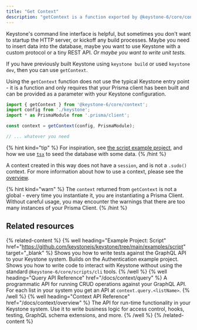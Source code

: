 ```yaml
---
title: "Get Context"
description: "getContext is a function exported by @keystone-6/core/context to support operations without starting a HTTP server"
---
```


Keystone's command line interface is helpful, but sometimes you don't want to startup the HTTP server, or kickoff any build processes.
Maybe you need to insert data into the database, maybe you want to use Keystone with a custom protocol or a tiny REST API.
*Or maybe you want to write unit tests.*

If you have previously built Keystone using `keystone build` or used `keystone dev`, then you can use `getContext`.

Using the `getContext` function does not use the typical Keystone entry point - it is a function and only requires that your Prisma client has been built and can be provided as a parameter with your Keystone configuration.

```typescript
import { getContext } from '@keystone-6/core/context';
import config from './keystone';
import * as PrismaModule from '.prisma/client';

const context = getContext(config, PrismaModule);

// ... whatever you need
```

{% hint kind="tip" %}
For inspiration, see [the script example project](https://github.com/keystonejs/keystone/tree/main/examples/script-field), and how we use [`tsx`](https://github.com/esbuild-kit/tsx) to seed the database with some data.
{% /hint %}

A context created in this way does not have a `session`, and is not a `.sudo()` context.
For more information about how to use a context, please see the [overview](./overview).

{% hint kind="warn" %}
The `context` returned from `getContext` is not a global - every time you instantiate it, you are instantiating a Prisma Client.
Without careful usage, you may encounter the warnings that there are too many instances of your Prisma Client.
{% /hint %}

## Related resources

{% related-content %}
{% well
heading="Example Project: Script"
href="https://github.com/keystonejs/keystone/tree/main/examples/script"
target="_blank" %}
Shows you how to write tests against the GraphQL API to your Keystone system. Builds on the Authentication example project.
Shows you how to write code to interact with Keystone without using the standard `@keystone-6/core/scripts/cli` tools.
{% /well %}
{% well
heading="Query API Reference"
href="/docs/context/query" %}
A programmatic API for running CRUD operations against your GraphQL API. For each list in your system you get an API at `context.query.<listName>`.
{% /well %}
{% well
heading="Context API Reference"
href="/docs/context/overview" %}
The API for run-time functionality in your Keystone system. Use it to write business logic for access control, hooks, testing, GraphQL schema extensions, and more.
{% /well %}
{% /related-content %}
